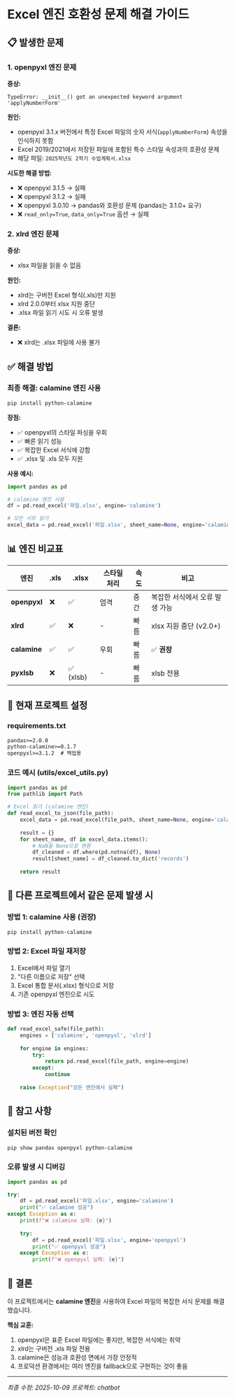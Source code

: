 # Excel 엔진 호환성 문제 해결 가이드

## 📋 발생한 문제

### 1. openpyxl 엔진 문제
**증상:**
```
TypeError: __init__() got an unexpected keyword argument 'applyNumberForm'
```

**원인:**
- openpyxl 3.1.x 버전에서 특정 Excel 파일의 숫자 서식(`applyNumberForm`) 속성을 인식하지 못함
- Excel 2019/2021에서 저장된 파일에 포함된 특수 스타일 속성과의 호환성 문제
- 해당 파일: `2025학년도 2학기 수업계획서.xlsx`

**시도한 해결 방법:**
- ❌ openpyxl 3.1.5 → 실패
- ❌ openpyxl 3.1.2 → 실패  
- ❌ openpyxl 3.0.10 → pandas와 호환성 문제 (pandas는 3.1.0+ 요구)
- ❌ `read_only=True`, `data_only=True` 옵션 → 실패

### 2. xlrd 엔진 문제
**증상:**
- xlsx 파일을 읽을 수 없음

**원인:**
- xlrd는 구버전 Excel 형식(.xls)만 지원
- xlrd 2.0.0부터 xlsx 지원 중단
- .xlsx 파일 읽기 시도 시 오류 발생

**결론:**
- ❌ xlrd는 .xlsx 파일에 사용 불가

## ✅ 해결 방법

### 최종 해결: calamine 엔진 사용

```bash
pip install python-calamine
```

**장점:**
- ✅ openpyxl의 스타일 파싱을 우회
- ✅ 빠른 읽기 성능
- ✅ 복잡한 Excel 서식에 강함
- ✅ .xlsx 및 .xls 모두 지원

**사용 예시:**
```python
import pandas as pd

# calamine 엔진 사용
df = pd.read_excel('파일.xlsx', engine='calamine')

# 모든 시트 읽기
excel_data = pd.read_excel('파일.xlsx', sheet_name=None, engine='calamine')
```

## 📊 엔진 비교표

| 엔진 | .xls | .xlsx | 스타일 처리 | 속도 | 비고 |
|------|------|-------|------------|------|------|
| **openpyxl** | ❌ | ✅ | 엄격 | 중간 | 복잡한 서식에서 오류 발생 가능 |
| **xlrd** | ✅ | ❌ | - | 빠름 | xlsx 지원 중단 (v2.0+) |
| **calamine** | ✅ | ✅ | 우회 | 빠름 | ✅ **권장** |
| **pyxlsb** | ❌ | ✅ (xlsb) | - | 빠름 | xlsb 전용 |

## 🔧 현재 프로젝트 설정

### requirements.txt
```txt
pandas>=2.0.0
python-calamine>=0.1.7
openpyxl>=3.1.2  # 백업용
```

### 코드 예시 (utils/excel_utils.py)
```python
import pandas as pd
from pathlib import Path

# Excel 읽기 (calamine 엔진)
def read_excel_to_json(file_path):
    excel_data = pd.read_excel(file_path, sheet_name=None, engine='calamine')
    
    result = {}
    for sheet_name, df in excel_data.items():
        # NaN을 None으로 변환
        df_cleaned = df.where(pd.notna(df), None)
        result[sheet_name] = df_cleaned.to_dict('records')
    
    return result
```

## 🚨 다른 프로젝트에서 같은 문제 발생 시

### 방법 1: calamine 사용 (권장)
```bash
pip install python-calamine
```

### 방법 2: Excel 파일 재저장
1. Excel에서 파일 열기
2. "다른 이름으로 저장" 선택
3. Excel 통합 문서(.xlsx) 형식으로 저장
4. 기존 openpyxl 엔진으로 시도

### 방법 3: 엔진 자동 선택
```python
def read_excel_safe(file_path):
    engines = ['calamine', 'openpyxl', 'xlrd']
    
    for engine in engines:
        try:
            return pd.read_excel(file_path, engine=engine)
        except:
            continue
    
    raise Exception("모든 엔진에서 실패")
```

## 📝 참고 사항

### 설치된 버전 확인
```bash
pip show pandas openpyxl python-calamine
```

### 오류 발생 시 디버깅
```python
import pandas as pd

try:
    df = pd.read_excel('파일.xlsx', engine='calamine')
    print("✅ calamine 성공")
except Exception as e:
    print(f"❌ calamine 실패: {e}")
    
    try:
        df = pd.read_excel('파일.xlsx', engine='openpyxl')
        print("✅ openpyxl 성공")
    except Exception as e:
        print(f"❌ openpyxl 실패: {e}")
```

## 🎯 결론

이 프로젝트에서는 **calamine 엔진**을 사용하여 Excel 파일의 복잡한 서식 문제를 해결했습니다.

**핵심 교훈:**
1. openpyxl은 표준 Excel 파일에는 좋지만, 복잡한 서식에는 취약
2. xlrd는 구버전 .xls 파일 전용
3. calamine은 성능과 호환성 면에서 가장 안정적
4. 프로덕션 환경에서는 여러 엔진을 fallback으로 구현하는 것이 좋음

---
*최종 수정: 2025-10-09*
*프로젝트: chatbot*

